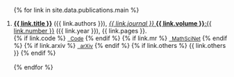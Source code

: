 <div class="publications">
<ol reversed style="margin-left:-20px">

{% for link in site.data.publications.main %}

<li style="margin-bottom:1rem">
  <div class="col-sm-9">
      <div class="title"><a href="{{ link.pdf }}"><b>{{ link.title }}</b></a> ({{ link.authors }}), <a href="{{ link.doi }}"> <em>{{ link.journal }}</em> <b>{{ link.volume }}</b>:{{ link.number }}</a> ({{ link.year }}), {{ link.pages }}.
      </div>
    <div class="links">
      {% if link.code %} 
      <a href="{{ link.code }}" class="button" style="font-size:12px;"><i class="fas fa-code-branch"></i>&nbsp; Code</a>
      {% endif %}
      {% if link.mr %} 
      <a href="{{ link.mr }}" class="button" style="font-size:12px;"><i class="fas fa-external-link-alt"></i>&nbsp; MathSciNet</a>
      {% endif %}
      {% if link.arxiv %} 
      <a href="{{ link.arxiv }}" class="button" style="font-size:12px;"><i class="fas fa-external-link-alt"></i>&nbsp; arXiv</a>
      {% endif %}
      {% if link.others %} 
      {{ link.others }}
      {% endif %}
    </div>
  </div>
</li>

{% endfor %}

</ol>
</div>

